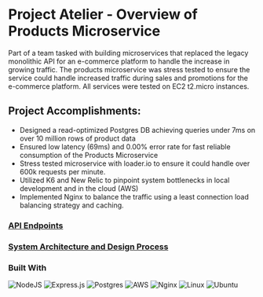 # Project Atelier - Overview of Products Microservice

Part of a team tasked with building microservices that replaced the legacy monolithic API for an e-commerce platform to handle the increase in growing traffic. 
The products microservice was stress tested to ensure the service could handle increased traffic during sales and promotions for the e-commerce platform. All services were tested on EC2 t2.micro instances.

## Project Accomplishments:
 
- Designed a read-optimized Postgres DB achieving queries under 7ms on over 10 million rows of product data
- Ensured low latency (69ms) and 0.00% error rate for fast reliable consumption of the Products Microservice
- Stress tested microservice with loader.io to ensure it could handle over 600k requests per minute.
- Utilized K6 and New Relic to pinpoint system bottlenecks in local development and in the cloud (AWS)
- Implemented Nginx to balance the traffic using a least connection load balancing strategy and caching.

### [API Endpoints](https://github.com/LiberNovus/tdd-react-timer/blob/master/api-endpoints.md)

### [System Architecture and Design Process](https://github.com/LiberNovus/tdd-react-timer/blob/master/system-architecture-design.md)

### Built With 	
![NodeJS](https://img.shields.io/badge/node.js-6DA55F?style=for-the-badge&logo=node.js&logoColor=white)
![Express.js](https://img.shields.io/badge/express.js-%23404d59.svg?style=for-the-badge&logo=express&logoColor=%2361DAFB)
![Postgres](https://img.shields.io/badge/postgres-%23316192.svg?style=for-the-badge&logo=postgresql&logoColor=white)
![AWS](https://img.shields.io/badge/AWS-%23FF9900.svg?style=for-the-badge&logo=amazon-aws&logoColor=white)
![Nginx](https://img.shields.io/badge/nginx-%23009639.svg?style=for-the-badge&logo=nginx&logoColor=white)
![Linux](https://img.shields.io/badge/Linux-FCC624?style=for-the-badge&logo=linux&logoColor=black)
![Ubuntu](https://img.shields.io/badge/Ubuntu-E95420?style=for-the-badge&logo=ubuntu&logoColor=white)

